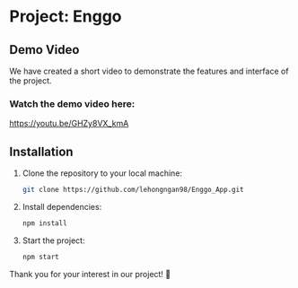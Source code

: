 # Project: Enggo


## Demo Video
We have created a short video to demonstrate the features and interface of the project.

### Watch the demo video here:
https://youtu.be/GHZy8VX_kmA


## Installation
1. Clone the repository to your local machine:
   ```bash
   git clone https://github.com/lehongngan98/Enggo_App.git
   ```

2. Install dependencies:
   
   ```bash
   npm install
   ```

3. Start the project:
  
   ```bash
   npm start
   ```


Thank you for your interest in our project! 🌟

